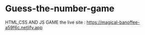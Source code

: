 # Guess-the-number-game
HTML,CSS AND JS GAME
the live site : https://magical-banoffee-a59f6c.netlify.app
